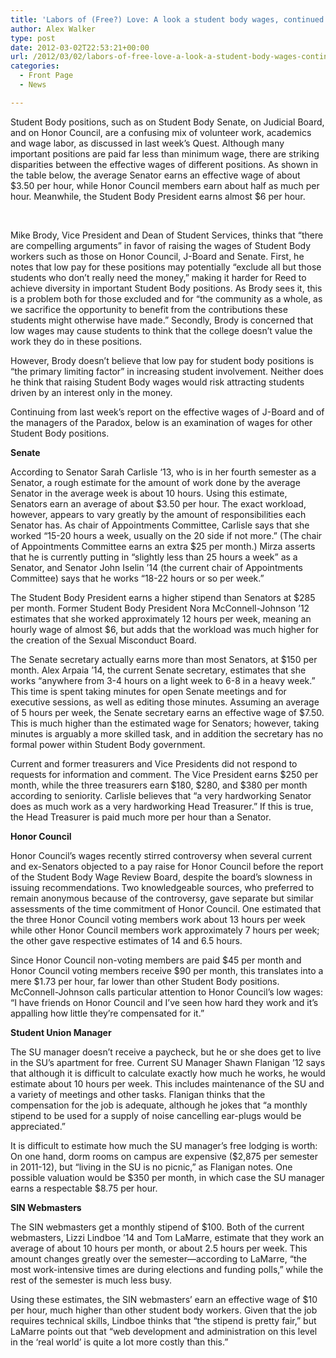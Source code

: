 ```yaml
---
title: 'Labors of (Free?) Love: A look a student body wages, continued'
author: Alex Walker
type: post
date: 2012-03-02T22:53:21+00:00
url: /2012/03/02/labors-of-free-love-a-look-a-student-body-wages-continued/
categories:
  - Front Page
  - News

---
```

<p style="text-align: left;">
  Student Body positions, such as on Student Body Senate, on Judicial Board, and on Honor Council, are a confusing mix of volunteer work, academics and wage labor, as discussed in last week’s Quest. Although many important positions are paid far less than minimum wage, there are striking disparities between the effective wages of different positions. As shown in the table below, the average Senator earns an effective wage of about $3.50 per hour, while Honor Council members earn about half as much per hour. Meanwhile, the Student Body President earns almost $6 per hour.<a href="http://www.reedquest.org/2012/03/labors-of-free-love-a-look-a-student-body-wages-continued/x_-student-body-wages1/" rel="attachment wp-att-1388"><img class="aligncenter  wp-image-1388" title="X_ Student body wages1" src="https://i0.wp.com/www.reedquest.org/wp-content/uploads/2012/03/X_-Student-body-wages1-1024x758.png?resize=614%2C455" alt="" data-recalc-dims="1" /></a>
</p>

&nbsp;

Mike Brody, Vice President and Dean of Student Services, thinks that “there are compelling arguments” in favor of raising the wages of Student Body workers such as those on Honor Council, J-Board and Senate. First, he notes that low pay for these positions may potentially “exclude all but those students who don’t really need the money,” making it harder for Reed to achieve diversity in important Student Body positions. As Brody sees it, this is a problem both for those excluded and for “the community as a whole, as we sacrifice the opportunity to benefit from the contributions these students might otherwise have made.” Secondly, Brody is concerned that low wages may cause students to think that the college doesn’t value the work they do in these positions.

However, Brody doesn’t believe that low pay for student body positions is “the primary limiting factor” in increasing student involvement. Neither does he think that raising Student Body wages would risk attracting students driven by an interest only in the money.

Continuing from last week’s report on the effective wages of J-Board and of the managers of the Paradox, below is an examination of wages for other Student Body positions.

**Senate**

According to Senator Sarah Carlisle ‘13, who is in her fourth semester as a Senator, a rough estimate for the amount of work done by the average Senator in the average week is about 10 hours. Using this estimate, Senators earn an average of about $3.50 per hour. The exact workload, however, appears to vary greatly by the amount of responsibilities each Senator has. As chair of Appointments Committee, Carlisle says that she worked “15-20 hours a week, usually on the 20 side if not more.” (The chair of Appointments Committee earns an extra $25 per month.) Mirza asserts that he is currently putting in “slightly less than 25 hours a week” as a Senator, and Senator John Iselin ’14 (the current chair of Appointments Committee) says that he works “18-22 hours or so per week.”

The Student Body President earns a higher stipend than Senators at $285 per month. Former Student Body President Nora McConnell-Johnson ’12 estimates that she worked approximately 12 hours per week, meaning an hourly wage of almost $6, but adds that the workload was much higher for the creation of the Sexual Misconduct Board.

The Senate secretary actually earns more than most Senators, at $150 per month. Alex Arpaia ’14, the current Senate secretary, estimates that she works “anywhere from 3-4 hours on a light week to 6-8 in a heavy week.” This time is spent taking minutes for open Senate meetings and for executive sessions, as well as editing those minutes. Assuming an average of 5 hours per week, the Senate secretary earns an effective wage of $7.50. This is much higher than the estimated wage for Senators; however, taking minutes is arguably a more skilled task, and in addition the secretary has no formal power within Student Body government.

Current and former treasurers and Vice Presidents did not respond to requests for information and comment. The Vice President earns $250 per month, while the three treasurers earn $180, $280, and $380 per month according to seniority. Carlisle believes that “a very hardworking Senator does as much work as a very hardworking Head Treasurer.” If this is true, the Head Treasurer is paid much more per hour than a Senator.

**Honor Council**

Honor Council’s wages recently stirred controversy when several current and ex-Senators objected to a pay raise for Honor Council before the report of the Student Body Wage Review Board, despite the board’s slowness in issuing recommendations. Two knowledgeable sources, who preferred to remain anonymous because of the controversy, gave separate but similar assessments of the time commitment of Honor Council. One estimated that the three Honor Council voting members work about 13 hours per week while other Honor Council members work approximately 7 hours per week; the other gave respective estimates of 14 and 6.5 hours.

Since Honor Council non-voting members are paid $45 per month and Honor Council voting members receive $90 per month, this translates into a mere $1.73 per hour, far lower than other Student Body positions. McConnell-Johnson calls particular attention to Honor Council’s low wages: “I have friends on Honor Council and I&#8217;ve seen how hard they work and it&#8217;s appalling how little they&#8217;re compensated for it.”

**Student Union Manager**

The SU manager doesn’t receive a paycheck, but he or she does get to live in the SU’s apartment for free. Current SU Manager Shawn Flanigan ’12 says that although it is difficult to calculate exactly how much he works, he would estimate about 10 hours per week. This includes maintenance of the SU and a variety of meetings and other tasks. Flanigan thinks that the compensation for the job is adequate, although he jokes that “a monthly stipend to be used for a supply of noise cancelling ear-plugs would be appreciated.”

It is difficult to estimate how much the SU manager’s free lodging is worth: On one hand, dorm rooms on campus are expensive ($2,875 per semester in 2011-12), but “living in the SU is no picnic,” as Flanigan notes. One possible valuation would be $350 per month, in which case the SU manager earns a respectable $8.75 per hour.

**SIN Webmasters**

The SIN webmasters get a monthly stipend of $100. Both of the current webmasters, Lizzi Lindboe ’14 and Tom LaMarre, estimate that they work an average of about 10 hours per month, or about 2.5 hours per week. This amount changes greatly over the semester—according to LaMarre, “the most work-intensive times are during elections and funding polls,” while the rest of the semester is much less busy.

Using these estimates, the SIN webmasters’ earn an effective wage of $10 per hour, much higher than other student body workers. Given that the job requires technical skills, Lindboe thinks that “the stipend is pretty fair,” but LaMarre points out that “web development and administration on this level in the ‘real world’ is quite a lot more costly than this.”